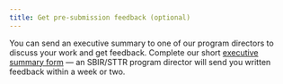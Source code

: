 ```yaml
---
title: Get pre-submission feedback (optional)
---
```

You can send an executive summary to one of our program directors to discuss your work and get feedback. Complete our short [executive summary form](https://goo.gl/forms/49AdC0Nqj8tPegV13) — an SBIR/STTR program director will send you written feedback within a week or two.



